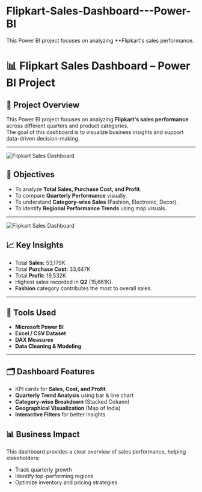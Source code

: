 # Flipkart-Sales-Dashboard---Power-BI
This Power BI project focuses on analyzing **Flipkart's sales performance.
# 📊 Flipkart Sales Dashboard – Power BI Project
## 🧠 Project Overview
This Power BI project focuses on analyzing **Flipkart's sales performance** across different quarters and product categories.  
The goal of this dashboard is to visualize business insights and support data-driven decision-making.

---

![Flipkart Sales Dashboard]([powerbi002.png](https://github.com/Muzammil950/Flipkart-Sales-Dashboard---Power-BI/blob/d4bd1470a574949e265da86b401b9026a4ee4267/powerbi002.png))

## 🎯 Objectives
- To analyze **Total Sales, Purchase Cost, and Profit**.
- To compare **Quarterly Performance** visually.
- To understand **Category-wise Sales** (Fashion, Electronic, Decor).
- To identify **Regional Performance Trends** using map visuals.

---
![Flipkart Sales Dashboard]([powerbi001.png](https://github.com/Muzammil950/Flipkart-Sales-Dashboard---Power-BI/blob/b33ee21eebc3d28f2eb68f0738a7e85c3bb88e3e/powerbi001.png))

## 📈 Key Insights
- Total **Sales:** 53,179K  
- Total **Purchase Cost:** 33,647K  
- Total **Profit:** 19,532K  
- Highest sales recorded in **Q2** (15,661K).  
- **Fashion** category contributes the most to overall sales.

---

## 🧩 Tools Used
- **Microsoft Power BI**
- **Excel / CSV Dataset**
- **DAX Measures**
- **Data Cleaning & Modeling**

---

## 🗂️ Dashboard Features
- KPI cards for **Sales, Cost, and Profit**
- **Quarterly Trend Analysis** using bar & line chart
- **Category-wise Breakdown** (Stacked Column)
- **Geographical Visualization** (Map of India)
- **Interactive Filters** for better insights

## 📊 Business Impact
This dashboard provides a clear overview of sales performance, helping stakeholders:
- Track quarterly growth
- Identify top-performing regions
- Optimize inventory and pricing strategies
